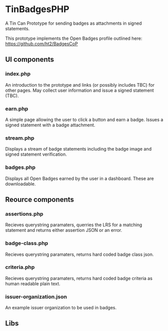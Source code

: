 # TinBadgesPHP
A Tin Can Prototype for sending badges as attachments in signed statements.

This prototype implements the Open Badges profile outlined here: https://github.com/ht2/BadgesCoP 

## UI components

### index.php
An introduction to the prototype and links (or possibly includes TBC) for other pages. May collect user information and issue a signed statement (TBC). 

### earn.php
A simple page allowing the user to click a button and earn a badge. Issues a signed statement with a badge attachment. 

### stream.php
Displays a stream of badge statements including the badge image and signed statement verification. 

### badges.php
Displays all Open Badges earned by the user in a dashboard. These are downloadable. 

## Reource components

### assertions.php
Recieves querystring paramaters, querries the LRS for a matching statement and returns either assertion JSON or an error. 

### badge-class.php
Recieves querystring paramaters, returns hard coded badge class json.

### criteria.php
Recieves querystring paramaters, returns hard coded badge criteria as human readable plain text. 

### issuer-organization.json
An example issuer organization to be used in badges. 

## Libs